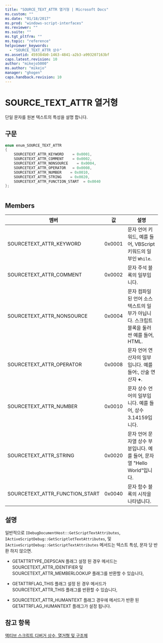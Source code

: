 ```yaml
---
title: "SOURCE_TEXT_ATTR 열거형 | Microsoft Docs"
ms.custom: ""
ms.date: "01/18/2017"
ms.prod: "windows-script-interfaces"
ms.reviewer: ""
ms.suite: ""
ms.tgt_pltfrm: ""
ms.topic: "reference"
helpviewer_keywords: 
  - "SOURCE_TEXT_ATTR 상수"
ms.assetid: 459384b0-1463-4841-a2b3-a993207163bf
caps.latest.revision: 10
author: "mikejo5000"
ms.author: "mikejo"
manager: "ghogen"
caps.handback.revision: 10
---
```

# SOURCE_TEXT_ATTR 열거형
단일 문자를 원본 텍스트의 특성을 설명 합니다.  
  
## 구문  
  
```cpp  
enum enum_SOURCE_TEXT_ATTR  
{  
    SOURCETEXT_ATTR_KEYWORD    = 0x0001,  
    SOURCETEXT_ATTR_COMMENT    = 0x0002,  
    SOURCETEXT_ATTR_NONSOURCE    = 0x0004,  
    SOURCETEXT_ATTR_OPERATOR   = 0x0008,  
    SOURCETEXT_ATTR_NUMBER    = 0x0010,  
    SOURCETEXT_ATTR_STRING    = 0x0020,  
    SOURCETEXT_ATTR_FUNCTION_START  = 0x0040  
};  
  
```  
  
## Members  
  
|멤버|값|설명|  
|--------|-------|--------|  
|SOURCETEXT\_ATTR\_KEYWORD|0x0001|문자 언어 키워드, 예를 들어, VBScript 키워드의 일부인 `While`.|  
|SOURCETEXT\_ATTR\_COMMENT|0x0002|문자 주석 블록의 일부입니다.|  
|SOURCETEXT\_ATTR\_NONSOURCE|0x0004|문자 컴파일된 언어 소스 텍스트의 일부가 아닙니다.  스크립트 블록을 둘러싼 예를 들어, HTML.|  
|SOURCETEXT\_ATTR\_OPERATOR|0x0008|문자 언어 연산자의 일부입니다.  예를 들어:, 산술 연산자  **\+**.|  
|SOURCETEXT\_ATTR\_NUMBER|0x0010|문자 상수 언어의 일부입니다.  예를 들어, 상수 3.14159입니다.|  
|SOURCETEXT\_ATTR\_STRING|0x0020|문자 언어 문자열 상수 부분입니다.  예를 들어, 문자열 "Hello World"입니다.|  
|SOURCETEXT\_ATTR\_FUNCTION\_START|0x0040|문자 함수 블록의 시작을 나타냅니다.|  
  
## 설명  
 일반적으로 `IDebugDocumentHost::GetScriptTextAttributes`, `IActiveScriptDebug::GetScriptletTextAttributes`, 및 `IActiveScriptDebug::GetScriptTextAttributes` 메서드는 텍스트 특성, 문자 당 반환 하지 않으면.  
  
-   GETATTRTYPE\_DEPSCAN 플래그 설정 된 경우 메서드는 SOURCETEXT\_ATTR\_IDENTIFIER 및 SOURCETEXT\_ATTR\_MEMBERLOOKUP 플래그를 반환할 수 있습니다,  
  
-   GETATTRFLAG\_THIS 플래그 설정 된 경우 메서드가 SOURCETEXT\_ATTR\_THIS 플래그를 반환할 수 있습니다,  
  
-   SOURCETEXT\_ATTR\_HUMANTEXT 플래그 경우에 메서드가 반환 된 GETATTRFLAG\_HUMANTEXT 플래그가 설정 됩니다.  
  
## 참고 항목  
 [액티브 스크립트 디버거 상수, 열거형 및 구조체](../../winscript/reference/active-script-debugger-constants-enumerations-and-structures.md)